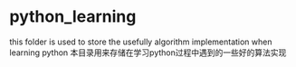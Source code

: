 # python_learning
this folder is used to store the usefully algorithm implementation when learning python
本目录用来存储在学习python过程中遇到的一些好的算法实现
